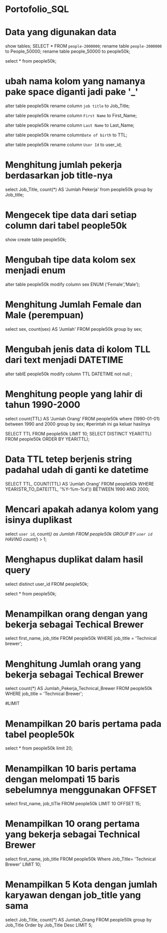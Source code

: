 # Portofolio_SQL
# Data yang digunakan data 

show tables;
SELECT * FROM `people-2000000`;
rename  table  `people-2000000` to People_50000;
rename table people_50000 to people50k;

select * from people50k;

# ubah nama kolom yang namanya pake space diganti jadi pake '_'
alter table people50k
rename column `job title` to Job_Title;

alter table people50k
rename column `First Name` to First_Name;

alter table people50k
rename column
`Last Name` to Last_Name;

alter table people50k
rename column`Date of birth` to TTL;

alter  table people50k
rename column `User Id` to user_id;

# Menghitung jumlah pekerja berdasarkan job title-nya
select Job_Title, count(*) AS 'Jumlah Pekerja'
from people50k
group by Job_title;

# Mengecek tipe data dari setiap column dari tabel people50k
show create table people50k;

# Mengubah tipe data kolom sex menjadi enum

alter table people50k
modify column sex ENUM ('Female','Male');

# Menghitung Jumlah Female dan Male (perempuan) 
select sex, count(sex) AS 'Jumlah'
FROM people50k group by sex;

# Mengubah jenis data di kolom TLL dari text menjadi DATETIME

alter tablE people50k
modify column TTL DATETIME not null ;
# Menghitung people yang lahir di tahun 1990-2000

select count(TTL) AS 'Jumlah Orang'
FROM people50k where (1990-01-01) between 1990 and 2000
group by sex; #perintah ini ga keluar hasilnya

SELECT TTL FROM people50k LIMIT 10;
SELECT DISTINCT YEAR(TTL) FROM people50k ORDER BY YEAR(TTL);

# Data TTL tetep berjenis string padahal udah di ganti ke datetime 
SELECT TTL, COUNT(TTL) AS 'Jumlah Orang'
FROM people50k 
WHERE YEAR(STR_TO_DATE(TTL, '%Y-%m-%d')) BETWEEN 1990 AND 2000;

# Mencari apakah adanya kolom yang isinya duplikast

select `user id`, count(*) as Jumlah FROM people50k 
GROUP BY `user id` HAVING count(*) > 1;

# Menghapus duplikat dalam hasil query
select distinct user_id FROM people50k;

select * from people50k;

# Menampilkan orang dengan  yang bekerja sebagai Techical Brewer
select first_name, job_title FROM people50k
WHERE job_title = 'Technical brewer';

# Menghitung Jumlah orang yang bekerja sebagai Techical Brewer
select count(*) AS Jumlah_Pekerja_Technical_Brewer
FROM people50k
WHERE job_title = 'Technical Brewer';

#LIMIT
# Menampilkan 20 baris pertama pada tabel people50k
select * from people50k 
limit 20;
# Menampilkan 10 baris pertama dengan melompati 15 baris sebelumnya menggunakan OFFSET
select  first_name, job_tiTle
FROM people50k
LIMIT 10 OFFSET 15;
# Menampilkan 10 orang pertama yang bekerja sebagai Technical Brewer
select first_name, job_title FROM people50k
Where Job_Title= 'Technical Brewer'
LIMIT 10;

# Menampilkan 5 Kota dengan jumlah karyawan dengan job_title yang sama
select Job_Title, count(*) AS Jumlah_Orang
FROM people50k
group by Job_Title
Order by Job_Title Desc
LIMIT 5;


